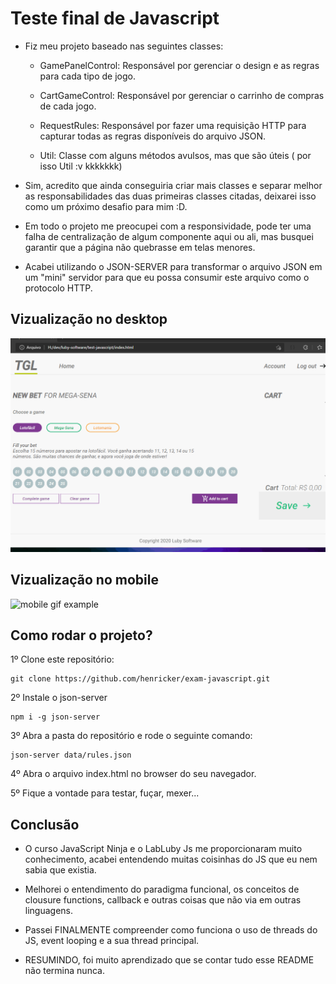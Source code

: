 # Teste final de Javascript

- Fiz meu projeto baseado nas seguintes classes:
    
    - GamePanelControl: Responsável por gerenciar o design e as regras para cada tipo de jogo.

    - CartGameControl: Responsável por gerenciar o carrinho de compras de cada jogo.

    - RequestRules: Responsável por fazer uma requisição HTTP para capturar todas as regras disponíveis do arquivo JSON.

    - Util: Classe com alguns métodos avulsos, mas que são úteis ( por isso Util :v kkkkkkk)

- Sim, acredito que ainda conseguiria criar mais classes e separar melhor as responsabilidades das duas primeiras classes citadas, deixarei isso como um próximo desafio para mim :D.

- Em todo o projeto me preocupei com a responsividade, pode ter uma falha de centralização de algum componente aqui ou ali, mas busquei garantir que a página não quebrasse em telas menores.

- Acabei utilizando o JSON-SERVER para transformar o arquivo JSON em um "mini" servidor para que eu possa consumir este arquivo como o protocolo HTTP.

## Vizualização no desktop
![Desktop git example](gifs-readme/desktop.gif)

## Vizualização no mobile
![mobile gif example](gifs-readme/mobile.gif)


## Como rodar o projeto?

1º Clone este repositório:
```
git clone https://github.com/henricker/exam-javascript.git
```
2º Instale o json-server
```
npm i -g json-server
```
3º Abra a pasta do repositório e rode o seguinte comando:
```
json-server data/rules.json
```
4º Abra o arquivo index.html no browser do seu navegador.

5º Fique a vontade para testar, fuçar, mexer...

## Conclusão

- O curso JavaScript Ninja e o LabLuby Js me proporcionaram muito conhecimento, acabei entendendo muitas coisinhas do JS que eu nem sabia que existia.

- Melhorei o entendimento do paradigma funcional, os conceitos de clousure functions, callback e outras coisas que não via em outras linguagens.

- Passei FINALMENTE compreender como funciona o uso de threads do JS, event looping e a sua thread principal.

- RESUMINDO, foi muito aprendizado que se contar tudo esse README não termina nunca.